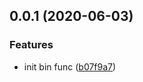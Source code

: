## 0.0.1 (2020-06-03)


### Features

* init bin func ([b07f9a7](https://github.com/magnnus/create-autots-lib/commit/b07f9a7b57650814399de303ab339359b868232b))



